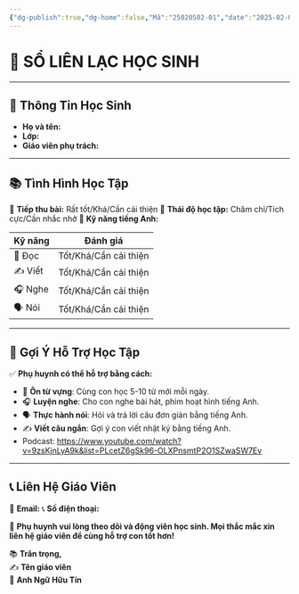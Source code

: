 ```yaml
---
{"dg-publish":true,"dg-home":false,"Mã":"25020502-01","date":"2025-02-02","time":"14:09","Week":"05","tags":["so-lien-lac"],"dg-show-local-graph":"false","dg-home-link":"false","dg-show-backlinks":"false","dg-show-toc":"false","dg-show-inline-title":"false","dg-show-file-tree":"false","dg-enable-search":"false","dg-link-preview":"false","dg-show-tags":"false","dg-pass-frontmatter":"false","dg-path":"Sổ Liên Lạc/SỔ LIÊN LẠC HỌC SINH - UH1ADV0J.md","permalink":"/so-lien-lac/so-lien-lac-hoc-sinh-uh-1-adv-0-j/","dgHomeLink":"false","dgPassFrontmatter":true,"dgShowBacklinks":"false","dgShowLocalGraph":"false","dgShowInlineTitle":"false","dgShowFileTree":"false","dgEnableSearch":"false","dgShowToc":"false","dgLinkPreview":"false","dgShowTags":"false","updated":"2025-02-02T14:51:21.651+07:00"}
---
```


# 📘 **SỔ LIÊN LẠC HỌC SINH**
---

## **🏫 Thông Tin Học Sinh**

- **Họ và tên:** 
- **Lớp:** 
- **Giáo viên phụ trách:** 

---

## **📚 Tình Hình Học Tập**

🔹 **Tiếp thu bài:** Rất tốt/Khá/Cần cải thiện
🔹 **Thái độ học tập:** Chăm chỉ/Tích cực/Cần nhắc nhở
🔹 **Kỹ năng tiếng Anh:**

| Kỹ năng | Đánh giá              |
| ------- | --------------------- |
| 📖 Đọc  | Tốt/Khá/Cần cải thiện |
| ✍️ Viết | Tốt/Khá/Cần cải thiện |
| 🎧 Nghe | Tốt/Khá/Cần cải thiện |
| 🗣️ Nói | Tốt/Khá/Cần cải thiện |

---

## **📌 Gợi Ý Hỗ Trợ Học Tập**

✅ **Phụ huynh có thể hỗ trợ bằng cách:**

- 📖 **Ôn từ vựng**: Cùng con học 5-10 từ mới mỗi ngày.
- 🎧 **Luyện nghe**: Cho con nghe bài hát, phim hoạt hình tiếng Anh.
- 🗣️ **Thực hành nói**: Hỏi và trả lời câu đơn giản bằng tiếng Anh.
- ✍️ **Viết câu ngắn**: Gợi ý con viết nhật ký bằng tiếng Anh.
- Podcast: https://www.youtube.com/watch?v=9zsKjnLyA9k&list=PLcetZ6gSk96-OLXPnsmtP2O1SZwaSW7Ev


---

## **📞 Liên Hệ Giáo Viên**

📩 **Email:** 
📞 **Số điện thoại:** 

🔹 **Phụ huynh vui lòng theo dõi và động viên học sinh. Mọi thắc mắc xin liên hệ giáo viên để cùng hỗ trợ con tốt hơn!**

📚 **Trân trọng,**  
✍️ **Tên giáo viên**  
🏫 **Anh Ngữ Hữu Tín**